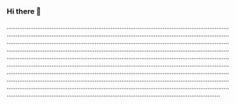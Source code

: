 ### Hi there 👋

...................................................................................................................................................................................................................................................................................................................................................................................................................................................................................................................................................................................................................................................................................................................................................................................................................................................................................................................................................................................................................................................................................................................................................................................................................................................................................
